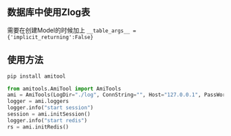 ## 数据库中使用Zlog表
需要在创建Model的时候加上 `__table_args__ = {'implicit_returning':False}`

## 使用方法
```python
pip install amitool

from amitools.AmiTool import AmiTools
ami = AmiTools(LogDir="./log", ConnString="", Host="127.0.0.1", PassWord="", Port=6379, db=10)  # 参数不用全填
logger = ami.loggers
logger.info("start session")
session = ami.initSession()
logger.info("start redis")
rs = ami.initRedis()
```